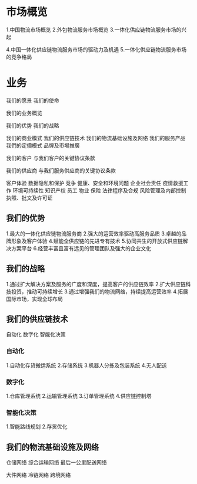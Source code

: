 # 市场概览
1.中国物流市场概览
2.外包物流服务市场概览
3.一体化供应链物流服务市场的兴起

4.中国一体化供应链物流服务市场的驱动力及机遇
5.一体化供应链物流服务市场的竞争格局

# 业务
我们的愿景
我们的使命

我们的业务概览

我们的优势
我们的战略

我们的商业模式
我们的供应链技术
我们的物流基础设施及网络
我们的服务产品
我們的定價模式
品牌及市場推廣

我们的客户
与我们客户的关键协议条款

我们的供应商
与我们服务供应商的关键协议条款

客户体验
数据隐私和保护
竞争
健康、安全和环境问题
企业社会责任
疫情救援工作
环境可持续性
知识产权
员工
物业
保险
法律程序及合规
风险管理及内部控制
执照、批文及许可证

## 我们的优势
1.最大的一体化供应链物流服务商
2.强大的运营效率驱动高服务品质
3.卓越的品牌形象及客户体验
4.赋能全供应链的先进专有技术
5.协同共生的开放式供应链解决方案平台
6.经营丰富且富有远见的管理团队及强大的企业文化

## 我们的战略
1.通过扩大解决方案及服务的广度和深度，提高客户的供应链效率
2.扩大供应链科技投资，推动可持续增长
3.通过增强我们的物流网络，持续提高运营效率
4.拓展国际市场，实现全球布局

## 我们的供应链技术
自动化
数字化
智能化决策
### 自动化
1.自动化存货搬运系统
2.存储系统
3.机器人分拣及包装系统
4.无人配送

### 数字化
1.仓库管理系统
2.运输管理系统
3.订单管理系统
4.供应链控制塔

### 智能化决策
1.智能路线规划
2.存货优化

## 我们的物流基础设施及网络
仓储网络
综合运输网络
最后一公里配送网络

大件网络
冷链网络
跨境网络



